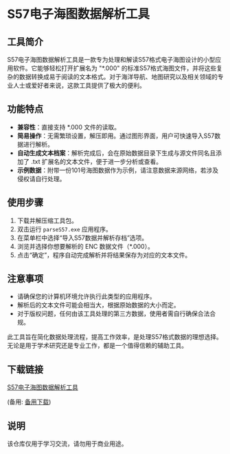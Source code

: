 # S57电子海图数据解析工具

## 工具简介

S57电子海图数据解析工具是一款专为处理和解读S57格式电子海图设计的小型应用软件。它能够轻松打开扩展名为 "*.000" 的标准S57格式海图文件，并将这些复杂的数据转换成易于阅读的文本格式。对于海洋导航、地图研究以及相关领域的专业人士或爱好者来说，这款工具提供了极大的便利。

## 功能特点

- **兼容性**：直接支持 *.000 文件的读取。
- **简易操作**：无需繁琐设置，解压即用。通过图形界面，用户可快速导入S57数据进行解析。
- **自动生成文本档案**：解析完成后，会在原始数据目录下生成与源文件同名且添加了 .txt 扩展名的文本文件，便于进一步分析或查看。
- **示例数据**：附带一份101号海图数据作为示例，请注意数据来源网络，若涉及侵权请自行处理。

## 使用步骤

1. 下载并解压缩工具包。
2. 双击运行 `parseS57.exe` 应用程序。
3. 在菜单栏中选择“导入S57数据并解析存档”选项。
4. 浏览并选择你想要解析的 ENC 数据文件（*.000）。
5. 点击“确定”，程序自动完成解析并将结果保存为对应的文本文件。

## 注意事项

- 请确保您的计算机环境允许执行此类型的应用程序。
- 解析后的文本文件可能会相当大，根据原始数据的大小而定。
- 对于版权问题，任何由该工具处理的第三方数据，使用者需自行确保合法合规。

此工具旨在简化数据处理流程，提高工作效率，是处理S57格式数据的理想选择。无论是用于学术研究还是专业工作，都是一个值得信赖的辅助工具。

## 下载链接
[S57电子海图数据解析工具](https://pan.quark.cn/s/0877f0b50070) 

(备用: [备用下载](https://pan.baidu.com/s/1Em8o4M-zguE0r5pMBeuzIw?pwd=1234))

## 说明

该仓库仅用于学习交流，请勿用于商业用途。
